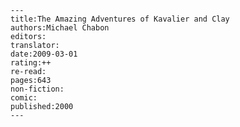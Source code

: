 
    ---
    title:The Amazing Adventures of Kavalier and Clay
    authors:Michael Chabon
    editors:
    translator:
    date:2009-03-01
    rating:++
    re-read:
    pages:643
    non-fiction:
    comic:
    published:2000
    ---

    